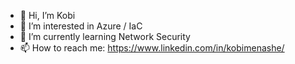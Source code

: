 - 👋 Hi, I’m Kobi
- 👀 I’m interested in Azure / IaC
- 🌱 I’m currently learning Network Security
- 📫 How to reach me: https://www.linkedin.com/in/kobimenashe/

<!---
KobiMenashe/KobiMenashe is a ✨ special ✨ repository because its `README.md` (this file) appears on your GitHub profile.
You can click the Preview link to take a look at your changes.
--->
